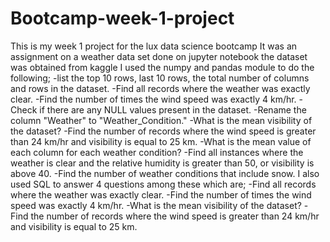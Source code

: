 # Bootcamp-week-1-project
This is my week 1 project for the lux data science bootcamp
It was an assignment on a weather data set done on jupyter notebook
the dataset was obtained from kaggle
I used the numpy and pandas module to do the following;
  -list the top 10 rows, last 10 rows, the total number of columns and rows in the dataset.
  -Find all records where the weather was exactly clear.
  -Find the number of times the wind speed was exactly 4 km/hr.
  -Check if there are any NULL values present in the dataset.
  -Rename the column "Weather" to "Weather_Condition."
  -What is the mean visibility of the dataset?
  -Find the number of records where the wind speed is greater than 24 km/hr and visibility is equal to 25 km.
  -What is the mean value of each column for each weather condition?
  -Find all instances where the weather is clear and the relative humidity is greater than 50, or visibility is above 40.
  -Find the number of weather conditions that include snow.
I also used SQL to answer 4 questions among these which are;
  -Find all records where the weather was exactly clear.
  -Find the number of times the wind speed was exactly 4 km/hr.
  -What is the mean visibility of the dataset?
  -Find the number of records where the wind speed is greater than 24 km/hr and visibility is equal to 25 km.
